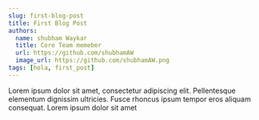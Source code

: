 ```yaml
---
slug: first-blog-post
title: First Blog Post
authors:
  name: shubham Waykar
  title: Core Team memeber
  url: https://github.com/shubhamAW
  image_url: https://github.com/shubhamAW.png
tags: [hola, first_post]
---
```


Lorem ipsum dolor sit amet, consectetur adipiscing elit. Pellentesque elementum dignissim ultricies. Fusce rhoncus ipsum tempor eros aliquam consequat. Lorem ipsum dolor sit amet
